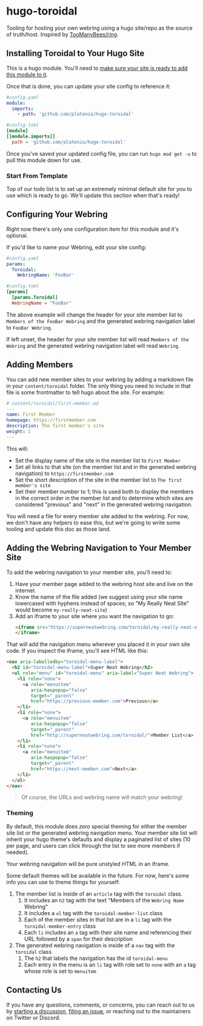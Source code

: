 # hugo-toroidal

Tooling for hosting your own webring using a hugo site/repo as the source of truth/host.
Inspired by [TooManyBees/ring](https://toomanybees.github.io/ring/about).

## Installing Toroidal to Your Hugo Site

This is a hugo module.
You'll need to [make sure your site is ready to add this module to it](https://gohugo.io/hugo-modules/use-modules/).

Once that is done, you can update your site config to reference it:

```yaml
#config.yaml
module:
  imports:
    - path: 'github.com/platenio/hugo-toroidal'
```

```toml
#config.toml
[module]
[[module.imports]]
  path = 'github.com/platenio/hugo-toroidal'
```

Once you've saved your updated config file, you can run `hugo mod get -u` to pull this module down for use.

### Start From Template

Top of our todo list is to set up an extremely minimal default site for you to use which is ready to go.
We'll update this section when that's ready!

## Configuring Your Webring

Right now there's only one configuration item for this module and it's optional.

If you'd like to name your Webring, edit your site config:

```yaml
#config.yaml
params:
  Toroidal:
    WebringName: 'FooBar'
```

```toml
#config.toml
[params]
  [params.Toroidal]
  WebringName = "FooBar"
```

The above example will change the header for your site member list to `Members of the FooBar Webring` and the generated webring navigation label to `FooBar Webring`.

If left unset, the header for your site member list will read `Members of the Webring` and the generated webring navigation label will read `Webring`.

## Adding Members

You can add new member sites to your webring by adding a markdown file in your `content/toroidal` folder.
The only thing you need to include in that file is some frontmatter to tell hugo about the site.
For example:

```yaml
# content/toroidal/first-member.md
---
name: First Member
homepage: https://firstmember.com
description: The first member's site
weight: 1
---
```

This will:

- Set the display name of the site in the member list to `First Member`
- Set all links to that site (on the member list and in the generated webring navigation) to `https://firstmember.com`
- Set the short description of the site in the member list to `The first member's site`
- Set their member number to 1; this is used both to display the members in the correct order in the member list and to determine which sites are considered "previous" and "next" in the generated webring navigation.

You will need a file for every member site added to the webring.
For now, we don't have any helpers to ease this, but we're going to write some tooling and update this doc as those land.

## Adding the Webring Navigation to Your Member Site

To add the webring navigation to your member site, you'll need to:

1. Have your member page added to the webring host site and live on the internet.
2. Know the name of the file added (we suggest using your site name lowercased with hyphens instead of spaces; so "My Really Neat Site" would become `my-really-neat-site`)
3. Add an iframe to your site where you want the navigation to go:
   ```html
   <iframe src="https://superneatwebring.com/toroidal/my-really-neat-site">
   </iframe>
   ```

That will add the navigation menu wherever you placed it in your own site code.
If you inspect the iframe, you'll see HTML like this:

```html
<nav aria-labelledby="toroidal-menu-label">
  <h2 id="toroidal-menu-label">Super Neat Webring</h2>
  <ul role="menu" id="toroidal-menu" aria-label="Super Neat Webring">
    <li role="none">
      <a role="menuitem"
         aria-haspopup="false"
         target="_parent"
         href="https://previous-member.com">Previous</a>
    </li>
    <li role="none">
      <a role="menuitem"
         aria-haspopup="false"
         target="_parent"
         href="http://superneatwebring.com/toroidal/">Member List</a>
    </li>
    <li role="none">
      <a role="menuitem"
         aria-haspopup="false"
         target="_parent"
         href="https://next-member.com">Next</a>
    </li>
  </ul>
</nav>
```

> Of course, the URLs and webring name will match your webring!

### Theming

By default, this module does _zero_ special theming for either the member site list or the generated webring navigation menu.
Your member site list will inherit your hugo theme's defaults and display a paginated list of sites (10 per page, and users can click through the list to see more members if needed).

Your webring navigation will be pure unstyled HTML in an iframe.

Some default themes will be available in the future.
For now, here's some info you can use to theme things for yourself:

1. The member list is inside of an `article` tag with the `toroidal` class.
   1. It includes an `h2` tag with the text "Members of the `Webring Name` Webring"
   2. It includes a `ul` tag with the `toroidal-member-list` class
   3. Each of the member sites in that list are in a `li` tag with the `toroidal-member-entry` class
   4. Each `li` includes an `a` tag with their site name and referencing their URL followed by a `span` for their description
2. The generated webring navigation is inside of a `nav` tag with the `toroidal` class
   1. The `h2` that labels the navigation has the id `toroidal-menu`
   2. Each entry in the menu is an `li` tag with role set to `none` with an `a` tag whose role is set to `menuitem`

## Contacting Us

If you have any questions, comments, or concerns, you can reach out to us by [starting a discussion](https://github.com/platenio/hugo-toroidal/discussions/new), [filing an issue](https://github.com/platenio/hugo-toroidal/issues/new), or reaching out to the maintainers on Twitter or Discord.
